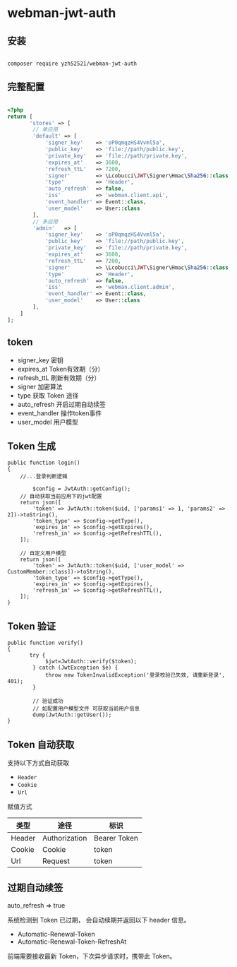 # webman-jwt-auth

## 安装

```shell

composer require yzh52521/webman-jwt-auth

```

## 完整配置

```php

<?php
return [
       'stores' => [
        // 单应用
        'default' => [
            'signer_key'    => 'oP0qmqzHS4Vvml5a',
            'public_key'    => 'file://path/public.key',
            'private_key'   => 'file://path/private.key',
            'expires_at'    => 3600,
            'refresh_ttL'   => 7200,
            'signer'        => \Lcobucci\JWT\Signer\Hmac\Sha256::class,
            'type'          => 'Header',
            'auto_refresh'  => false,
            'iss'           => 'webman.client.api',
            'event_handler' => Event::class,
            'user_model'    => User::class
        ],
        // 多应用
        'admin'   => [
            'signer_key'    => 'oP0qmqzHS4Vvml5a',
            'public_key'    => 'file://path/public.key',
            'private_key'   => 'file://path/private.key',
            'expires_at'    => 3600,
            'refresh_ttL'   => 7200,
            'signer'        => \Lcobucci\JWT\Signer\Hmac\Sha256::class,
            'type'          => 'Header',
            'auto_refresh'  => false,
            'iss'           => 'webman.client.admin',
            'event_handler' => Event::class,
            'user_model'    => User::class
        ],
    ]
];

```

## token

* signer_key 密钥
* expires_at Token有效期（分）
* refresh_ttL 刷新有效期（分）
* signer 加密算法
* type 获取 Token 途径
* auto_refresh 开启过期自动续签
* event_handler 操作token事件
* user_model 用户模型

## Token 生成

```
public function login()
{
    //...登录判断逻辑

        $config = JwtAuth::getConfig();
    // 自动获取当前应用下的jwt配置
    return json([
        'token' => JwtAuth::token($uid, ['params1' => 1, 'params2' => 2])->toString(),
        'token_type' => $config->getType(),
        'expires_in' => $config->getExpires(),
        'refresh_in' => $config->getRefreshTTL(),
    ]);
    
    // 自定义用户模型
    return json([
        'token' => JwtAuth::token($uid, ['user_model' => CustomMember::class])->toString(),
        'token_type' => $config->getType(),
        'expires_in' => $config->getExpires(),
        'refresh_in' => $config->getRefreshTTL(),
    ]);
}
```

## Token 验证

```
public function verify()
{
       try {
            $jwt=JwtAuth::verify($token);
        } catch (JwtException $e) {
            throw new TokenInvalidException('登录校验已失效, 请重新登录', 401);
        }
        
        // 验证成功
        // 如配置用户模型文件 可获取当前用户信息
        dump(JwtAuth::getUser());
}
```


## Token 自动获取
支持以下方式自动获取

* `Header`
* `Cookie`
* `Url`

赋值方式

  | 类型 | 途径 | 标识 |
  | ----- |-----| ----- |
  | Header | Authorization | Bearer Token |
  | Cookie | Cookie| token |
  | Url | Request | token  |

## 过期自动续签
auto_refresh => true

系统检测到 Token 已过期， 会自动续期并返回以下 header 信息。

* Automatic-Renewal-Token
* Automatic-Renewal-Token-RefreshAt

前端需要接收最新 Token，下次异步请求时，携带此 Token。



